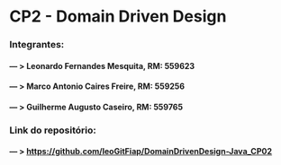 # CP2 - Domain Driven Design

### Integrantes:
#### — > Leonardo Fernandes Mesquita, RM: 559623
#### — > Marco Antonio Caires Freire, RM: 559256
#### — > Guilherme Augusto Caseiro, RM: 559765

### Link do repositório:
#### — > https://github.com/leoGitFiap/DomainDrivenDesign-Java_CP02